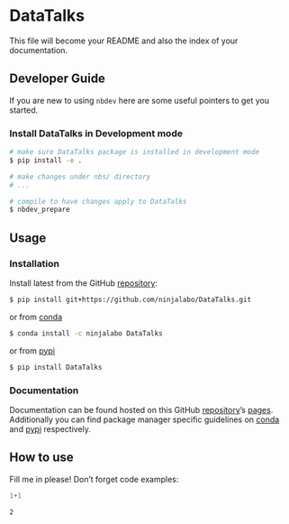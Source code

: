# DataTalks


<!-- WARNING: THIS FILE WAS AUTOGENERATED! DO NOT EDIT! -->

This file will become your README and also the index of your
documentation.

## Developer Guide

If you are new to using `nbdev` here are some useful pointers to get you
started.

### Install DataTalks in Development mode

``` sh
# make sure DataTalks package is installed in development mode
$ pip install -e .

# make changes under nbs/ directory
# ...

# compile to have changes apply to DataTalks
$ nbdev_prepare
```

## Usage

### Installation

Install latest from the GitHub
[repository](https://github.com/ninjalabo/DataTalks):

``` sh
$ pip install git+https://github.com/ninjalabo/DataTalks.git
```

or from [conda](https://anaconda.org/ninjalabo/DataTalks)

``` sh
$ conda install -c ninjalabo DataTalks
```

or from [pypi](https://pypi.org/project/DataTalks/)

``` sh
$ pip install DataTalks
```

### Documentation

Documentation can be found hosted on this GitHub
[repository](https://github.com/ninjalabo/DataTalks)’s
[pages](https://ninjalabo.github.io/DataTalks/). Additionally you can
find package manager specific guidelines on
[conda](https://anaconda.org/ninjalabo/DataTalks) and
[pypi](https://pypi.org/project/DataTalks/) respectively.

## How to use

Fill me in please! Don’t forget code examples:

``` python
1+1
```

    2
